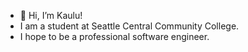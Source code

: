- 👋 Hi, I’m Kaulu!
- I am a student at Seattle Central Community College.
- I hope to be a professional software engineer. 

<!---
kauluka/kauluka is a ✨ special ✨ repository because its `README.md` (this file) appears on your GitHub profile.
You can click the Preview link to take a look at your changes.
--->
